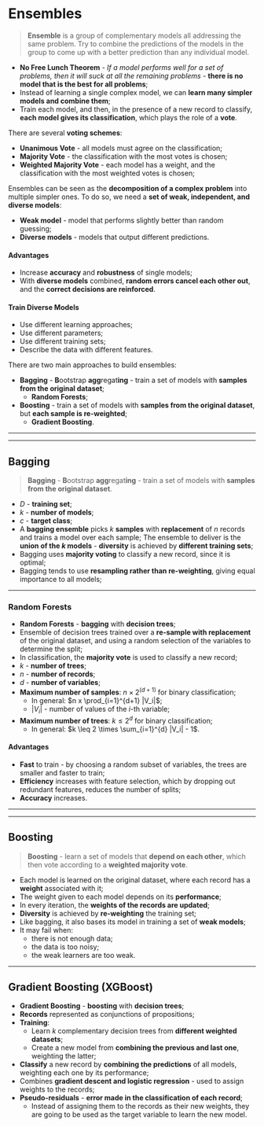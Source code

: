 # Ensembles

> **Ensemble** is a group of complementary models all addressing the same problem. Try to combine the predictions of the models in the group to come up with a better prediction than any individual model.

* **No Free Lunch Theorem** - _If a model performs well for a set of
problems, then it will suck at all the remaining problems_ - **there is no model that is the best for all problems**;
* Instead of learning a single complex model, we can **learn many simpler models and combine them**;
* Train each model, and then, in the presence of a new record to classify, **each model gives its classification**, which plays the role of a **vote**.

There are several **voting schemes**:
  * **Unanimous Vote** - all models must agree on the classification;
  * **Majority Vote** - the classification with the most votes is chosen;
  * **Weighted Majority Vote** - each model has a weight, and the classification with the most weighted votes is chosen;

Ensembles can be seen as the **decomposition of a complex problem** into multiple simpler ones. To do so, we need a **set of weak, independent, and diverse models**:

* **Weak model** - model that performs slightly better than random guessing;
* **Diverse models** - models that output different predictions.

#### Advantages

* Increase **accuracy** and **robustness** of single models;
* With **diverse models** combined, **random errors cancel each other out**, and the **correct decisions are reinforced**.

#### Train Diverse Models

* Use different learning approaches;
* Use different parameters;
* Use different training sets;
* Describe the data with different features.

There are two main approaches to build ensembles:

* **Bagging** - **B**ootstrap **agg**regat**ing** - train a set of models with **samples from the original dataset**;
  * **Random Forests**;
* **Boosting** - train a set of models with **samples from the original dataset**, but **each sample is re-weighted**;
  * **Gradient Boosting**.

---
---

## Bagging

> **Bagging** - **B**ootstrap **agg**regat**ing** - train a set of models with **samples from the original dataset**.

* $D$ - **training set**;
* $k$ - **number of models**;
* $c$ - **target class**;
* A **bagging ensemble** picks $k$ **samples** with **replacement** of $n$ records and trains a model over each sample; The ensemble to deliver is the **union of the $k$ models** - **diversity** is achieved by **different training sets**;
* Bagging uses **majority voting** to classify a new record, since it is optimal;
* Bagging tends to use **resampling rather than re-weighting**, giving equal importance to all models;

---

### Random Forests

* **Random Forests** - **bagging** with **decision trees**;
* Ensemble of decision trees trained over a **re-sample with replacement** of the original dataset, and using a random selection of the variables to determine the split;
* In classification, the **majority vote** is used to classify a new record;
* $k$ - **number of trees**;
* $n$ - **number of records**;
* $d$ - **number of variables**;
* **Maximum number of samples**: $n \times 2^(d+1)$ for binary classification;
  * In general: $n x \prod_{i=1}^{d+1} |V_i|$;
  * $|V_i|$ - number of values of the $i$-th variable;
* **Maximum number of trees**: $k \leq 2^d$ for binary classification;
  * In general: $k \leq 2 \times \sum_{i=1}^{d} |V_i| - 1$.

#### Advantages

* **Fast** to train - by choosing a random subset of variables, the trees are smaller and faster to train;
* **Efficiency** increases with feature selection, which by dropping out redundant features, reduces the number of splits;
* **Accuracy** increases.

---
---

## Boosting

> **Boosting** - learn a set of models that **depend on each other**, which then vote according to a **weighted majority vote**.

* Each model is learned on the original dataset, where each record has a **weight** associated with it;
* The weight given to each model depends on its **performance**;
* In every iteration, the **weights of the records are updated**;
* **Diversity** is achieved by **re-weighting** the training set;
* Like bagging, it also bases its model in training a set of **weak models**;
* It may fail when:
  * there is not enough data;
  * the data is too noisy;
  * the weak learners are too weak.

---

## Gradient Boosting (XGBoost)

* **Gradient Boosting** - **boosting** with **decision trees**;
* **Records** represented as conjunctions of propositions;
* **Training**:
  * Learn $k$ complementary decision trees from **different weighted datasets**;
  * Create a new model from **combining the previous and last one**, weighting the latter;
* **Classify** a new record by **combining the predictions** of all models, weighting each one by its performance;
* Combines **gradient descent and logistic regression** - used to assign weights to the records;
* **Pseudo-residuals** - **error made in the classification of each record**;
  * Instead of assigning them to the records as their new weights, they are going to be used as the target variable to learn the new model.